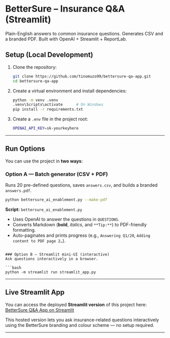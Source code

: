 # BetterSure – Insurance Q&A (Streamlit)

Plain-English answers to common insurance questions. Generates CSV and a branded PDF.
Built with OpenAI + Streamlit + ReportLab.

## Setup (Local Development)

1. Clone the repository:
   ```bash
   git clone https://github.com/tinomuzo99/bettersure-qa-app.git
   cd bettersure-qa-app
   ```

2. Create a virtual environment and install dependencies:
   ```bash
   python -m venv .venv
   .venv\Scripts\activate      # On Windows
   pip install -r requirements.txt
   ```

3. Create a `.env` file in the project root:
   ```bash
   OPENAI_API_KEY=sk-yourkeyhere
   ```

---


## Run Options

You can use the project in **two ways**:

### Option A — Batch generator (CSV + PDF)
Runs 20 pre-defined questions, saves `answers.csv`, and builds a branded `answers.pdf`.

```bash
python bettersure_ai_enablement.py --make-pdf
```

**Script:** `bettersure_ai_enablement.py`
- Uses OpenAI to answer the questions in `QUESTIONS`.
- Converts Markdown (**bold**, *italics*, and `**Tip:**`) to PDF-friendly formatting.
- Auto-paginates and prints progress (e.g., `Answering Q1/20`, `Adding content to PDF page 2…`).

```

### Option B — Streamlit mini‑UI (interactive)
Ask questions interactively in a browser.

```bash
python -m streamlit run streamlit_app.py
```

---

## Live Streamlit App

You can access the deployed **Streamlit version** of this project here:
[BetterSure Q&A App on Streamlit](https://bettersure-app-app-jsmzcrhfnqxtvssvnvrs2u.streamlit.app/)

This hosted version lets you ask insurance-related questions interactively using the BetterSure branding and colour scheme — no setup required.

---
